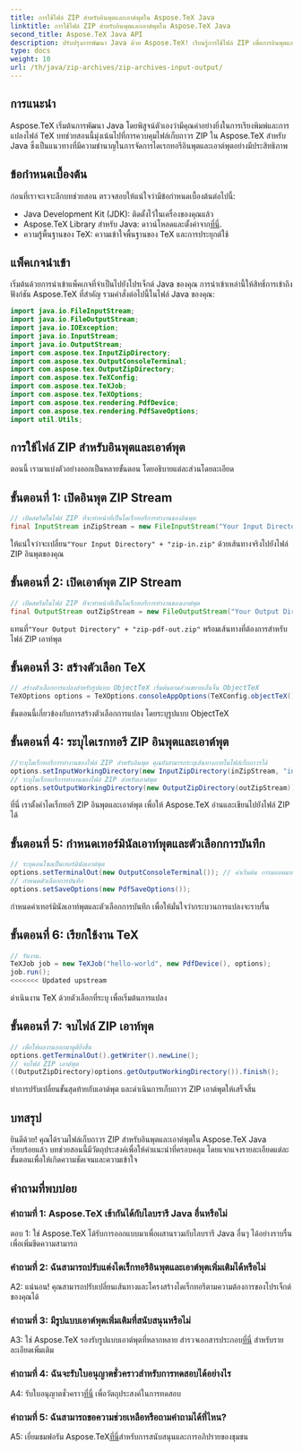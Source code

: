 ```yaml
---
title: การใช้ไฟล์ ZIP สำหรับอินพุตและเอาต์พุตใน Aspose.TeX Java
linktitle: การใช้ไฟล์ ZIP สำหรับอินพุตและเอาต์พุตใน Aspose.TeX Java
second_title: Aspose.TeX Java API
description: ปรับปรุงการพัฒนา Java ด้วย Aspose.TeX! เรียนรู้การใช้ไฟล์ ZIP เพื่อการอินพุตและเอาต์พุตที่มีประสิทธิภาพ ทำตามคำแนะนำทีละขั้นตอนของเราทันที
type: docs
weight: 10
url: /th/java/zip-archives/zip-archives-input-output/
---
```

## การแนะนำ
Aspose.TeX เริ่มต้นการพัฒนา Java โดยพิสูจน์ตัวเองว่ามีคุณค่าอย่างยิ่งในการเรียงพิมพ์และการแปลงไฟล์ TeX บทช่วยสอนนี้มุ่งเน้นไปที่การควบคุมไฟล์เก็บถาวร ZIP ใน Aspose.TeX สำหรับ Java ซึ่งเป็นแนวทางที่มีความชำนาญในการจัดการไดเรกทอรีอินพุตและเอาต์พุตอย่างมีประสิทธิภาพ
## ข้อกำหนดเบื้องต้น
ก่อนที่เราจะเจาะลึกบทช่วยสอน ตรวจสอบให้แน่ใจว่ามีข้อกำหนดเบื้องต้นต่อไปนี้:
- Java Development Kit (JDK): ติดตั้งไว้ในเครื่องของคุณแล้ว
-  Aspose.TeX Library สำหรับ Java: ดาวน์โหลดและตั้งค่าจาก[ที่นี่](https://releases.aspose.com/tex/java/).
- ความรู้พื้นฐานของ TeX: ความเข้าใจพื้นฐานของ TeX และการประยุกต์ใช้
## แพ็คเกจนำเข้า
เริ่มต้นด้วยการนำเข้าแพ็คเกจที่จำเป็นไปยังโปรเจ็กต์ Java ของคุณ การนำเข้าเหล่านี้ให้สิทธิ์การเข้าถึงฟังก์ชัน Aspose.TeX ที่สำคัญ รวมคำสั่งต่อไปนี้ในไฟล์ Java ของคุณ:
```java
import java.io.FileInputStream;
import java.io.FileOutputStream;
import java.io.IOException;
import java.io.InputStream;
import java.io.OutputStream;
import com.aspose.tex.InputZipDirectory;
import com.aspose.tex.OutputConsoleTerminal;
import com.aspose.tex.OutputZipDirectory;
import com.aspose.tex.TeXConfig;
import com.aspose.tex.TeXJob;
import com.aspose.tex.TeXOptions;
import com.aspose.tex.rendering.PdfDevice;
import com.aspose.tex.rendering.PdfSaveOptions;
import util.Utils;
```

## การใช้ไฟล์ ZIP สำหรับอินพุตและเอาต์พุต

ตอนนี้ เรามาแบ่งตัวอย่างออกเป็นหลายขั้นตอน โดยอธิบายแต่ละส่วนโดยละเอียด

## ขั้นตอนที่ 1: เปิดอินพุต ZIP Stream

```java
// เปิดสตรีมในไฟล์ ZIP ที่จะทำหน้าที่เป็นไดเร็กทอรีการทำงานของอินพุต
final InputStream inZipStream = new FileInputStream("Your Input Directory" + "zip-in.zip");
```

 ให้แน่ใจว่าจะเปลี่ยน`"Your Input Directory" + "zip-in.zip"` ด้วยเส้นทางจริงไปยังไฟล์ ZIP อินพุตของคุณ

## ขั้นตอนที่ 2: เปิดเอาต์พุต ZIP Stream

```java
// เปิดสตรีมในไฟล์ ZIP ที่จะทำหน้าที่เป็นไดเร็กทอรีการทำงานของเอาต์พุต
final OutputStream outZipStream = new FileOutputStream("Your Output Directory" + "zip-pdf-out.zip");
```

 แทนที่`"Your Output Directory" + "zip-pdf-out.zip"` พร้อมเส้นทางที่ต้องการสำหรับไฟล์ ZIP เอาท์พุต

## ขั้นตอนที่ 3: สร้างตัวเลือก TeX

```java
// สร้างตัวเลือกการแปลงสำหรับรูปแบบ ObjectTeX เริ่มต้นตามส่วนขยายเอ็นจิ้น ObjectTeX
TeXOptions options = TeXOptions.consoleAppOptions(TeXConfig.objectTeX());
```

ขั้นตอนนี้เกี่ยวข้องกับการสร้างตัวเลือกการแปลง โดยระบุรูปแบบ ObjectTeX

## ขั้นตอนที่ 4: ระบุไดเรกทอรี ZIP อินพุตและเอาต์พุต

```java
//ระบุไดเร็กทอรีการทำงานของไฟล์ ZIP สำหรับอินพุต คุณยังสามารถระบุเส้นทางภายในไฟล์เก็บถาวรได้
options.setInputWorkingDirectory(new InputZipDirectory(inZipStream, "in"));
// ระบุไดเร็กทอรีการทำงานของไฟล์ ZIP สำหรับเอาต์พุต
options.setOutputWorkingDirectory(new OutputZipDirectory(outZipStream));
```

ที่นี่ เราตั้งค่าไดเร็กทอรี ZIP อินพุตและเอาต์พุต เพื่อให้ Aspose.TeX อ่านและเขียนไปยังไฟล์ ZIP ได้

## ขั้นตอนที่ 5: กำหนดเทอร์มินัลเอาท์พุตและตัวเลือกการบันทึก

```java
// ระบุคอนโซลเป็นเทอร์มินัลเอาต์พุต
options.setTerminalOut(new OutputConsoleTerminal()); // ค่าเริ่มต้น การมอบหมายตามอำเภอใจ
// กำหนดตัวเลือกการบันทึก
options.setSaveOptions(new PdfSaveOptions());
```

กำหนดค่าเทอร์มินัลเอาท์พุตและตัวเลือกการบันทึก เพื่อให้มั่นใจว่ากระบวนการแปลงจะราบรื่น

## ขั้นตอนที่ 6: เรียกใช้งาน TeX

```java
// รันงาน.
TeXJob job = new TeXJob("hello-world", new PdfDevice(), options);
job.run();
<<<<<<< Updated upstream
```

ดำเนินงาน TeX ด้วยตัวเลือกที่ระบุ เพื่อเริ่มต้นการแปลง

## ขั้นตอนที่ 7: จบไฟล์ ZIP เอาท์พุต

```java
// เพื่อให้ผลงานออกมาดูดียิ่งขึ้น
options.getTerminalOut().getWriter().newLine();
// จบไฟล์ ZIP เอาต์พุต
((OutputZipDirectory)options.getOutputWorkingDirectory()).finish();
```

ทำการปรับเปลี่ยนขั้นสุดท้ายกับเอาต์พุต และดำเนินการเก็บถาวร ZIP เอาต์พุตให้เสร็จสิ้น

## บทสรุป

ยินดีด้วย! คุณได้รวมไฟล์เก็บถาวร ZIP สำหรับอินพุตและเอาต์พุตใน Aspose.TeX Java เรียบร้อยแล้ว บทช่วยสอนนี้มีวัตถุประสงค์เพื่อให้คำแนะนำที่ครอบคลุม โดยแจกแจงรายละเอียดแต่ละขั้นตอนเพื่อให้เกิดความชัดเจนและความเข้าใจ

## คำถามที่พบบ่อย

### คำถามที่ 1: Aspose.TeX เข้ากันได้กับไลบรารี Java อื่นหรือไม่

ตอบ 1: ใช่ Aspose.TeX ได้รับการออกแบบมาเพื่อผสานรวมกับไลบรารี Java อื่นๆ ได้อย่างราบรื่น เพื่อเพิ่มขีดความสามารถ

### คำถามที่ 2: ฉันสามารถปรับแต่งไดเร็กทอรีอินพุตและเอาต์พุตเพิ่มเติมได้หรือไม่

A2: แน่นอน! คุณสามารถปรับเปลี่ยนเส้นทางและโครงสร้างไดเร็กทอรีตามความต้องการของโปรเจ็กต์ของคุณได้

### คำถามที่ 3: มีรูปแบบเอาต์พุตเพิ่มเติมที่สนับสนุนหรือไม่

 A3: ใช่ Aspose.TeX รองรับรูปแบบเอาต์พุตที่หลากหลาย สำรวจเอกสารประกอบ[ที่นี่](https://reference.aspose.com/tex/java/) สำหรับรายละเอียดเพิ่มเติม

### คำถามที่ 4: ฉันจะรับใบอนุญาตชั่วคราวสำหรับการทดสอบได้อย่างไร

 A4: รับใบอนุญาตชั่วคราว[ที่นี่](https://purchase.aspose.com/temporary-license/) เพื่อวัตถุประสงค์ในการทดสอบ

### คำถามที่ 5: ฉันสามารถขอความช่วยเหลือหรือถามคำถามได้ที่ไหน?

 A5: เยี่ยมชมฟอรัม Aspose.TeX[ที่นี่](https://forum.aspose.com/c/tex/47)สำหรับการสนับสนุนและการอภิปรายของชุมชน